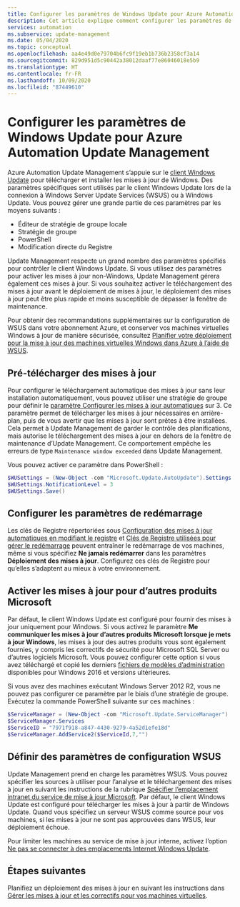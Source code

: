 ```yaml
---
title: Configurer les paramètres de Windows Update pour Azure Automation Update Management
description: Cet article explique comment configurer les paramètres de Windows Update pour qu’ils fonctionnent avec Azure Automation Update Management.
services: automation
ms.subservice: update-management
ms.date: 05/04/2020
ms.topic: conceptual
ms.openlocfilehash: aa4e49d0e79704b6fc9f19eb1b736b2358cf3a14
ms.sourcegitcommit: 829d951d5c90442a38012daaf77e86046018e5b9
ms.translationtype: HT
ms.contentlocale: fr-FR
ms.lasthandoff: 10/09/2020
ms.locfileid: "87449610"
---
```

# <a name="configure-windows-update-settings-for-azure-automation-update-management"></a>Configurer les paramètres de Windows Update pour Azure Automation Update Management

Azure Automation Update Management s’appuie sur le [client Windows Update](/windows/deployment/update/windows-update-overview) pour télécharger et installer les mises à jour de Windows. Des paramètres spécifiques sont utilisés par le client Windows Update lors de la connexion à Windows Server Update Services (WSUS) ou à Windows Update. Vous pouvez gérer une grande partie de ces paramètres par les moyens suivants :

- Éditeur de stratégie de groupe locale
- Stratégie de groupe
- PowerShell
- Modification directe du Registre

Update Management respecte un grand nombre des paramètres spécifiés pour contrôler le client Windows Update. Si vous utilisez des paramètres pour activer les mises à jour non-Windows, Update Management gérera également ces mises à jour. Si vous souhaitez activer le téléchargement des mises à jour avant le déploiement de mises à jour, le déploiement des mises à jour peut être plus rapide et moins susceptible de dépasser la fenêtre de maintenance.

Pour obtenir des recommandations supplémentaires sur la configuration de WSUS dans votre abonnement Azure, et conserver vos machines virtuelles Windows à jour de manière sécurisée, consultez [Planifier votre déploiement pour la mise à jour des machines virtuelles Windows dans Azure à l’aide de WSUS](/azure/architecture/example-scenario/wsus/).

## <a name="pre-download-updates"></a>Pré-télécharger des mises à jour

Pour configurer le téléchargement automatique des mises à jour sans leur installation automatiquement, vous pouvez utiliser une stratégie de groupe pour définir le [paramètre Configurer les mises à jour automatiques](/windows-server/administration/windows-server-update-services/deploy/4-configure-group-policy-settings-for-automatic-updates##configure-automatic-updates) sur 3. Ce paramètre permet de télécharger les mises à jour nécessaires en arrière-plan, puis de vous avertir que les mises à jour sont prêtes à être installées. Cela permet à Update Management de garder le contrôle des planifications, mais autorise le téléchargement des mises à jour en dehors de la fenêtre de maintenance d’Update Management. Ce comportement empêche les erreurs de type `Maintenance window exceeded` dans Update Management.

Vous pouvez activer ce paramètre dans PowerShell :

```powershell
$WUSettings = (New-Object -com "Microsoft.Update.AutoUpdate").Settings
$WUSettings.NotificationLevel = 3
$WUSettings.Save()
```

## <a name="configure-reboot-settings"></a>Configurer les paramètres de redémarrage

Les clés de Registre répertoriées sous [Configuration des mises à jour automatiques en modifiant le registre](/windows/deployment/update/waas-wu-settings#configuring-automatic-updates-by-editing-the-registry) et [Clés de Registre utilisées pour gérer le redémarrage](/windows/deployment/update/waas-restart#registry-keys-used-to-manage-restart) peuvent entraîner le redémarrage de vos machines, même si vous spécifiez **Ne jamais redémarrer** dans les paramètres **Déploiement des mises à jour**. Configurez ces clés de Registre pour qu’elles s’adaptent au mieux à votre environnement.

## <a name="enable-updates-for-other-microsoft-products"></a>Activer les mises à jour pour d’autres produits Microsoft

Par défaut, le client Windows Update est configuré pour fournir des mises à jour uniquement pour Windows. Si vous activez le paramètre **Me communiquer les mises à jour d’autres produits Microsoft lorsque je mets à jour Windows**, les mises à jour des autres produits vous sont également fournies, y compris les correctifs de sécurité pour Microsoft SQL Server ou d’autres logiciels Microsoft. Vous pouvez configurer cette option si vous avez téléchargé et copié les derniers [fichiers de modèles d’administration](https://support.microsoft.com/help/3087759/how-to-create-and-manage-the-central-store-for-group-policy-administra) disponibles pour Windows 2016 et versions ultérieures.

Si vous avez des machines exécutant Windows Server 2012 R2, vous ne pouvez pas configurer ce paramètre par le biais d’une stratégie de groupe. Exécutez la commande PowerShell suivante sur ces machines :

```powershell
$ServiceManager = (New-Object -com "Microsoft.Update.ServiceManager")
$ServiceManager.Services
$ServiceID = "7971f918-a847-4430-9279-4a52d1efe18d"
$ServiceManager.AddService2($ServiceId,7,"")
```

## <a name="make-wsus-configuration-settings"></a>Définir des paramètres de configuration WSUS

Update Management prend en charge les paramètres WSUS. Vous pouvez spécifier les sources à utiliser pour l’analyse et le téléchargement des mises à jour en suivant les instructions de la rubrique [Spécifier l’emplacement intranet du service de mise à jour Microsoft](/windows/deployment/update/waas-wu-settings#specify-intranet-microsoft-update-service-location). Par défaut, le client Windows Update est configuré pour télécharger les mises à jour à partir de Windows Update. Quand vous spécifiez un serveur WSUS comme source pour vos machines, si les mises à jour ne sont pas approuvées dans WSUS, leur déploiement échoue. 

Pour limiter les machines au service de mise à jour interne, activez l’option [Ne pas se connecter à des emplacements Internet Windows Update](/windows-server/administration/windows-server-update-services/deploy/4-configure-group-policy-settings-for-automatic-updates#do-not-connect-to-any-windows-update-internet-locations). 

## <a name="next-steps"></a>Étapes suivantes

Planifiez un déploiement des mises à jour en suivant les instructions dans [Gérer les mises à jour et les correctifs pour vos machines virtuelles](update-mgmt-manage-updates-for-vm.md).

